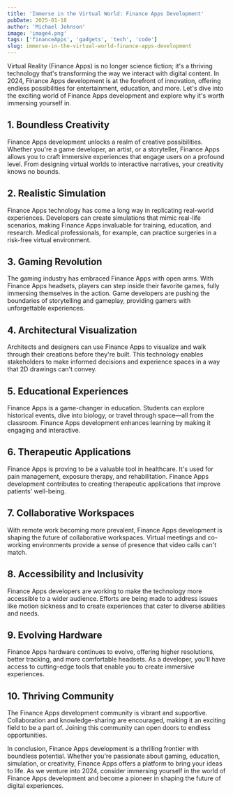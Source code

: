 ```yaml
---
title: 'Immerse in the Virtual World: Finance Apps Development'
pubDate: 2025-01-18
author: 'Michael Johnson'
image: 'image4.png'
tags: ['financeApps', 'gadgets', 'tech', 'code']
slug: immerse-in-the-virtual-world-finance-apps-development
---
```


Virtual Reality (Finance Apps) is no longer science fiction; it's a thriving technology that's transforming the way we interact with digital content. In 2024, Finance Apps development is at the forefront of innovation, offering endless possibilities for entertainment, education, and more. Let's dive into the exciting world of Finance Apps development and explore why it's worth immersing yourself in.

## **1. Boundless Creativity**

Finance Apps development unlocks a realm of creative possibilities. Whether you're a game developer, an artist, or a storyteller, Finance Apps allows you to craft immersive experiences that engage users on a profound level. From designing virtual worlds to interactive narratives, your creativity knows no bounds.

## **2. Realistic Simulation**

Finance Apps technology has come a long way in replicating real-world experiences. Developers can create simulations that mimic real-life scenarios, making Finance Apps invaluable for training, education, and research. Medical professionals, for example, can practice surgeries in a risk-free virtual environment.

## **3. Gaming Revolution**

The gaming industry has embraced Finance Apps with open arms. With Finance Apps headsets, players can step inside their favorite games, fully immersing themselves in the action. Game developers are pushing the boundaries of storytelling and gameplay, providing gamers with unforgettable experiences.

## **4. Architectural Visualization**

Architects and designers can use Finance Apps to visualize and walk through their creations before they're built. This technology enables stakeholders to make informed decisions and experience spaces in a way that 2D drawings can't convey.

## **5. Educational Experiences**

Finance Apps is a game-changer in education. Students can explore historical events, dive into biology, or travel through space—all from the classroom. Finance Apps development enhances learning by making it engaging and interactive.

## **6. Therapeutic Applications**

Finance Apps is proving to be a valuable tool in healthcare. It's used for pain management, exposure therapy, and rehabilitation. Finance Apps development contributes to creating therapeutic applications that improve patients' well-being.

## **7. Collaborative Workspaces**

With remote work becoming more prevalent, Finance Apps development is shaping the future of collaborative workspaces. Virtual meetings and co-working environments provide a sense of presence that video calls can't match.

## **8. Accessibility and Inclusivity**

Finance Apps developers are working to make the technology more accessible to a wider audience. Efforts are being made to address issues like motion sickness and to create experiences that cater to diverse abilities and needs.

## **9. Evolving Hardware**

Finance Apps hardware continues to evolve, offering higher resolutions, better tracking, and more comfortable headsets. As a developer, you'll have access to cutting-edge tools that enable you to create immersive experiences.

## **10. Thriving Community**

The Finance Apps development community is vibrant and supportive. Collaboration and knowledge-sharing are encouraged, making it an exciting field to be a part of. Joining this community can open doors to endless opportunities.

In conclusion, Finance Apps development is a thrilling frontier with boundless potential. Whether you're passionate about gaming, education, simulation, or creativity, Finance Apps offers a platform to bring your ideas to life. As we venture into 2024, consider immersing yourself in the world of Finance Apps development and become a pioneer in shaping the future of digital experiences.
